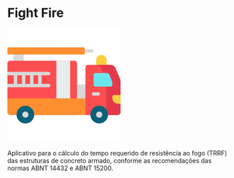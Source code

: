 # Fight Fire

![](https://raw.githubusercontent.com/algab/fight-fire/master/assets/fire-truck.png)

Aplicativo para o cálculo do tempo requerido de resistência ao fogo (TRRF) das estruturas de concreto armado, conforme as recomendações das normas ABNT 14432 e ABNT 15200.

